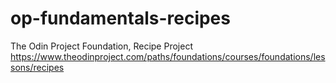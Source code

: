 # op-fundamentals-recipes
The Odin Project Foundation, Recipe Project
https://www.theodinproject.com/paths/foundations/courses/foundations/lessons/recipes
